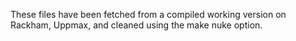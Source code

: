 These files have been fetched from a compiled working version on Rackham, Uppmax, and cleaned using the make nuke option.
